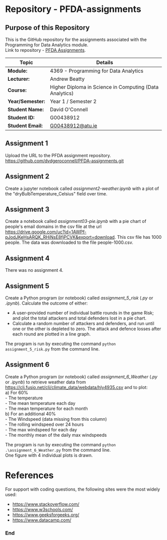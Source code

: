 
# Repository - PFDA-assignments

## Purpose of this Repository  
This is the GitHub repository for the assignments associated with the Programming for Data Analytics module.   
Link to repository - [PFDA Assignments](https://github.com/dvdgeroconnell/PFDA-assignments.git).  
   
| Topic | Details |
|---------|-------------|
| **Module:**  | 4369 - Programming for Data Analytics  |
| **Lecturer:**  | Andrew Beatty  | 
| **Course:**  | Higher Diploma in Science in Computing (Data Analytics)  |
| **Year/Semester:**  | Year 1 / Semester 2  |
| **Student Name:**  | David O'Connell  |
| **Student ID:**  | G00438912  |
| **Student Email:**  | G00438912@atu.ie  |  
   
## Assignment 1  
Upload the URL to the PFDA assignment repository.  
https://github.com/dvdgeroconnell/PFDA-assignments.git

## Assignment 2  
Create a jupyter notebook called *assignment2-weather.ipynb* with a plot of the "dryBulbTemperature_Celsius" field over time.  

## Assignment 3  
Create a notebook called *assignment03-pie.ipynb* with a pie chart of people's email domains in the csv file at the url https://drive.google.com/uc?id=1AWPf-pJodJKeHsARQK_RHiNsE8fjPCVK&export=download. This csv file has 1000 people. The data was downloaded to the file people-1000.csv.  

## Assignment 4  
There was no assignment 4.  

## Assignment 5  
Create a Python program (or notebook) called *assignment_5_risk* (*.py* or *.ipynb*). Calculate the outcome of either:
- A user-provided number of individual battle rounds in the game Risk; and plot the total attackers and total defenders lost in a pie chart.  
- Calculate a random number of attackers and defenders, and run until one or the other is depleted to zero. The attack and defence losses after each round are plotted in a line graph.  
  
The program is run by executing the command `python assignment_5_risk.py` from the command line.  

## Assignment 6
Create a Python program (or notebook) called *assignment_6_Weather* (*.py* or *.ipynb*) to retrieve weather data from https://cli.fusio.net/cli/climate_data/webdata/hly4935.csv and to plot:  
  a) For 60%  
     - The temperature  
     - The mean temperature each day  
     - The mean temperature for each month  
  b) For an additional 40%  
     - The Windspeed (data missing from this column)  
     - The rolling windspeed over 24 hours  
     - The max windspeed for each day  
     - The monthly mean of the daily max windspeeds  
   
The program is run by executing the command `python .\assignment_6_Weather.py` from the command line.  
One figure with 4 individual plots is drawn.  

# References
For support with coding questions, the following sites were the most widely used:  
- https://www.stackoverflow.com/  
- https://www.w3schools.com/  
- https://www.geeksforgeeks.org/  
- https://www.datacamp.com/  

### End